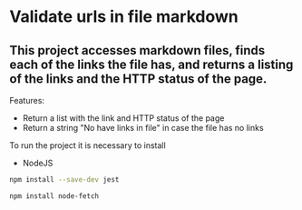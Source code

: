 # Validate urls in file markdown
## This project accesses markdown files, finds each of the links the file has, and returns a listing of the links and the HTTP status of the page.

Features:
- Return a list with the link and HTTP status of the page
- Return a string "No have links in file" in case the file has no links

To run the project it is necessary to install
- NodeJS
```sh
npm install --save-dev jest
```
```sh
npm install node-fetch
```


